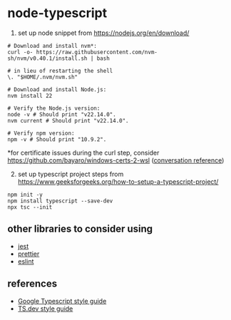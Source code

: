 # node-typescript
1. set up node
  snippet from https://nodejs.org/en/download/
  ```
  # Download and install nvm*:
  curl -o- https://raw.githubusercontent.com/nvm-sh/nvm/v0.40.1/install.sh | bash

  # in lieu of restarting the shell
  \. "$HOME/.nvm/nvm.sh"

  # Download and install Node.js:
  nvm install 22

  # Verify the Node.js version:
  node -v # Should print "v22.14.0".
  nvm current # Should print "v22.14.0".

  # Verify npm version:
  npm -v # Should print "10.9.2".
  ```
  *for certificate issues during the curl step, consider https://github.com/bayaro/windows-certs-2-wsl ([conversation reference](https://superuser.com/questions/1723202/ssl-certificates-no-longer-work-with-curl))
  
2. set up typescript project
  steps from https://www.geeksforgeeks.org/how-to-setup-a-typescript-project/
  ```
  npm init -y
  npm install typescript --save-dev 
  npx tsc --init
  ```

## other libraries to consider using
* [jest](https://jestjs.io/docs/getting-started)
* [prettier](https://prettier.io/docs/install/)
* [eslint](https://eslint.org/docs/latest/use/getting-started)

## references
* [Google Typescript style guide](https://google.github.io/styleguide/tsguide.html)
* [TS.dev style guide](https://ts.dev/style/#identifiers)

